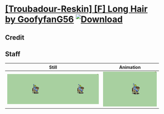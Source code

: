 # [\[Troubadour-Reskin\] \[F\] Long Hair by GoofyfanG56](./) [![Download](https://img.shields.io/badge/Download--red?style=social&logo=github)](https://minhaskamal.github.io/DownGit/#/home?url=https://github.com/Klokinator/FE-Repo/tree/main/Battle%20Animations%2FMounted%20-%20Valks%2C%20MKs%2C%20Magi%2F%5BTroubadour-Reskin%5D%20%5BF%5D%20Long%20Hair%20by%20GoofyfanG56%2F7.%20Staff)

## Credit



## Staff

| Still | Animation |
| :---: | :-------: |
| ![Staff still](./Staff_000.png) | ![Staff animation](./Staff.gif) |
